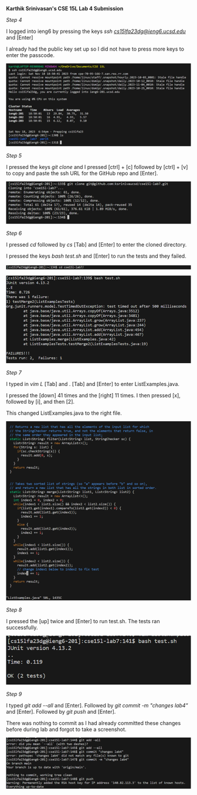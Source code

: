 **Karthik Srinivasan's CSE 15L Lab 4 Submission**

*Step 4*

I logged into ieng6 by pressing the keys *ssh cs15lfa23dg@ieng6.ucsd.edu* and [Enter]

I already had the public key set up so I did not have to press more keys to enter the passcode.

![Image](CSE15LLab4Pic1.png)

*Step 5*

I pressed the keys *git clone* and I pressed [ctrl] + [c] followed by [ctrl] + [v] to copy and paste the ssh URL for the GitHub repo and [Enter].

![Image](CSE15LLab4Pic2.png)

*Step 6*

I pressed *cd* followed by *cs* [Tab] and [Enter] to enter the cloned directory.

I pressed the keys *bash test.sh* and [Enter] to run the tests and they failed.

![Image](CSE15LLab4Pic3.png)

![Image](CSE15LLab4Pic4.png)

*Step 7*

I typed in *vim L* [Tab] and . [Tab] and [Enter] to enter ListExamples.java.

I pressed the [down] 41 times and the [right] 11 times. I then pressed [x], followed by [i], and then [2].

This changed ListExamples.java to the right file.

![Image](CSE15LLab4Pic5.png)

*Step 8*

I pressed the [up] twice and [Enter] to run test.sh. The tests ran successfully.

![Image](CSE15LLab4Pic6.png)

*Step 9*

I typed *git add --all* and [Enter]. Followed by *git commit -m "changes lab4"* and [Enter]. Followed by *git push* and [Enter].

There was nothing to commit as I had already committed these changes before during lab and forgot to take a screenshot.

![Image](CSE15LLab4Pic7.png)
